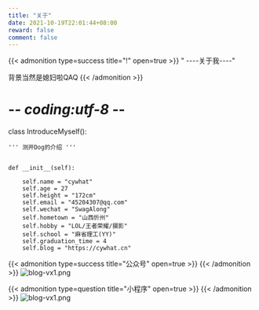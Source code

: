 ```yaml
---
title: "关于"
date: 2021-10-19T22:01:44+08:00
reward: false
comment: false
---
```


{{< admonition type=success title="!" open=true >}}
" ----关于我----"


背景当然是媳妇啦QAQ
{{< /admonition >}}


# -*- coding:utf-8 -*-
class IntroduceMyself():


    ''' 测开Dog的介绍 '''


    def __init__(self):
    
        self.name = "cywhat"
        self.age = 27
        self.height = "172cm"
        self.email = "45204307@qq.com"
        self.wechat = "SwagAlong"
        self.hometown = "山西忻州"
        self.hobby = "LOL/王者荣耀/摄影"
        self.school = "麻省理工(YY)"
        self.graduation_time = 4
        self.blog = "https://cywhat.cn"


{{< admonition type=success title="公众号" open=true >}} 
{{< /admonition >}}
![blog-vx1.png](/img/cywhat-gzh.png)

{{< admonition type=question title="小程序" open=true >}} 
{{< /admonition >}}
![blog-vx1.png](/img/cywhat-xcx-ss.png)

